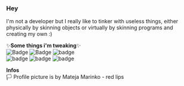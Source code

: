 


### Hey
I'm not a developer but I really like to tinker with useless things, either physically by skinning objects or virtually by skinning programs and creating my own :)

✨**Some things i'm tweaking**✨ <br>
![Badge](https://img.shields.io/static/v1?label=&message=VSCode&logo=visual-studio-code&color=007ACC) ![Badge](https://img.shields.io/static/v1?label=&message=Node.JS&logo=node.js&color=9cf) ![badge](https://img.shields.io/static/v1?label=&message=Discord.JS&color=9cf&logo=discord) <br> ![badge](https://img.shields.io/static/v1?label=&message=Androz2091/Insta.js&color=9cf&logo=instagram) ![badge](https://img.shields.io/static/v1?label=&message=npm&color=red&logo=npm) ![badge](https://img.shields.io/static/v1?label=&message=TypeScript&color=grey&logo=typescript)

**Infos** <br>
🏳️ Profile picture is by Mateja Marinko - red lips

<br>
<br>


